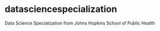 datasciencespecialization
=========================

Data Science Specialization from Johns Hopkins School of Public Health
